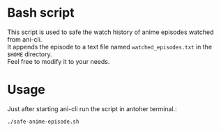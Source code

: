 # Bash script

This script is used to safe the watch history of anime episodes watched from ani-cli. <br>
It appends the episode to a text file named `watched_episodes.txt` in the `$HOME` directory. <br>
Feel free to modify it to your needs.

# Usage

Just after starting ani-cli run the script in antoher terminal.:

```bash
./safe-anime-episode.sh
```

